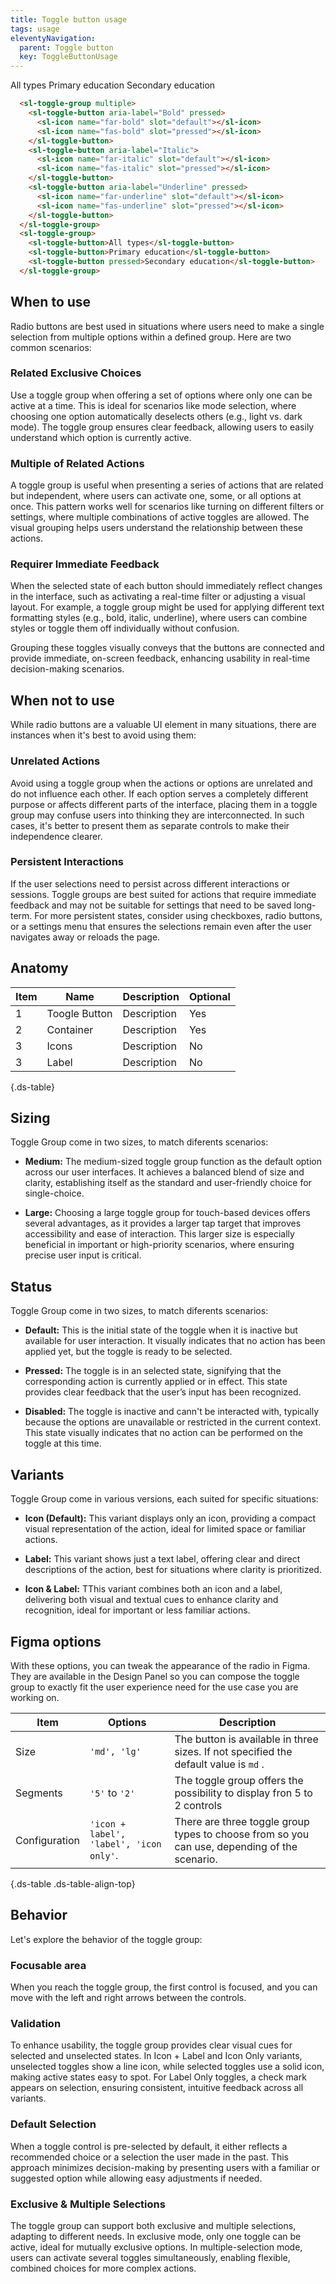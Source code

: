 ```yaml
---
title: Toggle button usage
tags: usage
eleventyNavigation:
  parent: Toggle button
  key: ToggleButtonUsage
---
```


<section>

<div class="ds-example" style="flex-direction: column; gap: 2rem;">
  <sl-toggle-group multiple>
    <sl-toggle-button aria-label="Bold" pressed>
      <sl-icon name="far-bold" slot="default"></sl-icon>
      <sl-icon name="fas-bold" slot="pressed"></sl-icon>
    </sl-toggle-button>
    <sl-toggle-button aria-label="Italic">
      <sl-icon name="far-italic" slot="default"></sl-icon>
      <sl-icon name="fas-italic" slot="pressed"></sl-icon>
    </sl-toggle-button>
    <sl-toggle-button aria-label="Underline" pressed>
      <sl-icon name="far-underline" slot="default"></sl-icon>
      <sl-icon name="fas-underline" slot="pressed"></sl-icon>
    </sl-toggle-button>
  </sl-toggle-group>
  <sl-toggle-group>
    <sl-toggle-button>All types</sl-toggle-button>
    <sl-toggle-button>Primary education</sl-toggle-button>
    <sl-toggle-button pressed>Secondary education</sl-toggle-button>
  </sl-toggle-group>
</div>

<div class="ds-code">

  ```html
    <sl-toggle-group multiple>
      <sl-toggle-button aria-label="Bold" pressed>
        <sl-icon name="far-bold" slot="default"></sl-icon>
        <sl-icon name="fas-bold" slot="pressed"></sl-icon>
      </sl-toggle-button>
      <sl-toggle-button aria-label="Italic">
        <sl-icon name="far-italic" slot="default"></sl-icon>
        <sl-icon name="fas-italic" slot="pressed"></sl-icon>
      </sl-toggle-button>
      <sl-toggle-button aria-label="Underline" pressed>
        <sl-icon name="far-underline" slot="default"></sl-icon>
        <sl-icon name="fas-underline" slot="pressed"></sl-icon>
      </sl-toggle-button>
    </sl-toggle-group>
    <sl-toggle-group>
      <sl-toggle-button>All types</sl-toggle-button>
      <sl-toggle-button>Primary education</sl-toggle-button>
      <sl-toggle-button pressed>Secondary education</sl-toggle-button>
    </sl-toggle-group>
  ```

</div>

</section>

<section>

## When to use
Radio buttons are best used in situations where users need to make a single selection from multiple options within a defined group. Here are two common scenarios:

### Related Exclusive Choices
Use a toggle group when offering a set of options where only one can be active at a time. This is ideal for scenarios like mode selection, where choosing one option automatically deselects others (e.g., light vs. dark mode). The toggle group ensures clear feedback, allowing users to easily understand which option is currently active.

### Multiple of Related Actions
A toggle group is useful when presenting a series of actions that are related but independent, where users can activate one, some, or all options at once. This pattern works well for scenarios like turning on different filters or settings, where multiple combinations of active toggles are allowed. The visual grouping helps users understand the relationship between these actions.

### Requirer Immediate Feedback
When the selected state of each button should immediately reflect changes in the interface, such as activating a real-time filter or adjusting a visual layout. For example, a toggle group might be used for applying different text formatting styles (e.g., bold, italic, underline), where users can combine styles or toggle them off individually without confusion.

Grouping these toggles visually conveys that the buttons are connected and provide immediate, on-screen feedback, enhancing usability in real-time decision-making scenarios.

</section>

<section>

## When not to use

While radio buttons are a valuable UI element in many situations, there are instances when it's best to avoid using them:

### Unrelated Actions
Avoid using a toggle group when the actions or options are unrelated and do not influence each other. If each option serves a completely different purpose or affects different parts of the interface, placing them in a toggle group may confuse users into thinking they are interconnected. In such cases, it's better to present them as separate controls to make their independence clearer.

### Persistent Interactions
If the user selections need to persist across different interactions or sessions. Toggle groups are best suited for actions that require immediate feedback and may not be suitable for settings that need to be saved long-term. For more persistent states, consider using checkboxes, radio buttons, or a settings menu that ensures the selections remain even after the user navigates away or reloads the page.

</section>

<section>

## Anatomy

|Item|Name| Description | Optional|
|-|-|-|-|
|1|Toogle Button |Description |Yes|
|2|Container |Description |Yes|
|3|Icons |Description |No|
|3|Label |Description |No|

{.ds-table}

</section>

<section>

## Sizing

Toggle Group come in two sizes, to match diferents scenarios:

- **Medium:** The medium-sized toggle group function as the default option across our user interfaces. It achieves a balanced blend of size and clarity, establishing itself as the standard and user-friendly choice for single-choice.

- **Large:** Choosing a large toggle group for touch-based devices offers several advantages, as it provides a larger tap target that improves accessibility and ease of interaction. This larger size is especially beneficial in important or high-priority scenarios, where ensuring precise user input is critical.

</section>

<section>

## Status

Toggle Group come in two sizes, to match diferents scenarios:

- **Default:** This is the initial state of the toggle when it is inactive but available for user interaction. It visually indicates that no action has been applied yet, but the toggle is ready to be selected.

- **Pressed:** The toggle is in an selected state, signifying that the corresponding action is currently applied or in effect. This state provides clear feedback that the user’s input has been recognized.

- **Disabled:** The toggle is inactive and cann't be interacted with, typically because the options are unavailable or restricted in the current context. This state visually indicates that no action can be performed on the toggle at this time.

</section>

<section>

## Variants

Toggle Group come in various versions, each suited for specific situations:

- **Icon (Default):** This variant displays only an icon, providing a compact visual representation of the action, ideal for limited space or familiar actions.

- **Label:** This variant shows just a text label, offering clear and direct descriptions of the action, best for situations where clarity is prioritized.

- **Icon & Label:** TThis variant combines both an icon and a label, delivering both visual and textual cues to enhance clarity and recognition, ideal for important or less familiar actions.

</section>

<section>

## Figma options

With these options, you can tweak the appearance of the radio in Figma. They are available in the Design Panel so you can compose the toggle group to exactly fit the user experience need for the use case you are working on.

|Item|Options|Description|
|-|-|-|
|Size|`'md', 'lg'`|The button is available in three sizes. If not specified the default value is `md` .|
|Segments|`'5'` to `'2'`|The toggle group offers the possibility to display fron 5 to 2 controls|
|Configuration|`'icon + label', 'label', 'icon only'`.|There are three toggle group types to choose from so you can use, depending of the scenario. |

{.ds-table .ds-table-align-top}

</section>

<section>

## Behavior
Let's explore the behavior of the toggle group:

### Focusable area
When you reach the toggle group, the first control is focused, and you can move with the left and right arrows between the controls. 

### Validation
To enhance usability, the toggle group provides clear visual cues for selected and unselected states. In Icon + Label and Icon Only variants, unselected toggles show a line icon, while selected toggles use a solid icon, making active states easy to spot. For Label Only toggles, a check mark appears on selection, ensuring consistent, intuitive feedback across all variants.

### Default Selection
When a toggle control is pre-selected by default, it either reflects a recommended choice or a selection the user made in the past. This approach minimizes decision-making by presenting users with a familiar or suggested option while allowing easy adjustments if needed.

### Exclusive & Multiple Selections
The toggle group can support both exclusive and multiple selections, adapting to different needs. In exclusive mode, only one toggle can be active, ideal for mutually exclusive options. In multiple-selection mode, users can activate several toggles simultaneously, enabling flexible, combined choices for more complex actions.

</section>